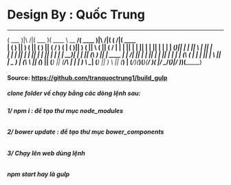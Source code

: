 # Design By : Quốc Trung

 _______           _______  _______   _________ _______           _        _______ 
(  ___  )|\     /|(  ___  )(  ____ \  \__   __/(  ____ )|\     /|( (    /|(  ____ \
| (   ) || )   ( || (   ) || (    \/     ) (   | (    )|| )   ( ||  \  ( || (    \/
| |   | || |   | || |   | || |           | |   | (____)|| |   | ||   \ | || |      
| |   | || |   | || |   | || |           | |   |     __)| |   | || (\ \) || | ____ 
| | /\| || |   | || |   | || |           | |   | (\ (   | |   | || | \   || | \_  )
| (_\ \ || (___) || (___) || (____/\     | |   | ) \ \__| (___) || )  \  || (___) |
(____\/_)(_______)(_______)(_______/     )_(   |/   \__/(_______)|/    )_)(_______)
                                                                                   

#### Source: https://github.com/tranquoctrung1/build_gulp

##### clone folder về chạy bằng các dòng lệnh sau: 

###### **1/ npm i : để tạo thư mục node_modules**

###### **2/ bower update : để tạo thư mục bower_components**


###### **3/ Chạy lên web  dùng lệnh** 
######  **npm start hay là gulp**

